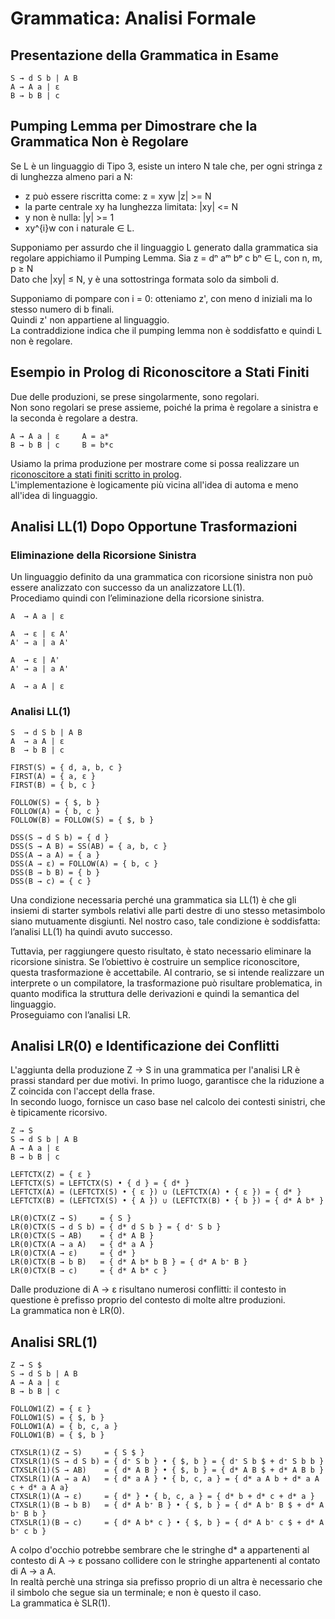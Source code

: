 # Grammatica: Analisi Formale

## Presentazione della Grammatica in Esame

```
S → d S b | A B  
A → A a | ε  
B → b B | c
```

## Pumping Lemma per Dimostrare che la Grammatica Non è Regolare

Se L è un linguaggio di Tipo 3, esiste un intero N tale che, per ogni stringa z di lunghezza almeno pari a N:
- z può essere riscritta come: z = xyw |z| >= N
- la parte centrale xy ha lunghezza limitata: |xy| <= N
- y non è nulla: |y| >= 1
- xy^{i}w con i naturale ∈ L.

Supponiamo per assurdo che il linguaggio L generato dalla grammatica sia regolare appichiamo il Pumping Lemma.
Sia z = dⁿ aᵐ bᵖ c bⁿ ∈ L, con n, m, p ≥ N  
Dato che |xy| ≤ N, y è una sottostringa formata solo da simboli d.

Supponiamo di pompare con i = 0: otteniamo z', con meno d iniziali ma lo stesso numero di b finali.  
Quindi z' non appartiene al linguaggio.  
La contraddizione indica che il pumping lemma non è soddisfatto e quindi L non è regolare.  

## Esempio in Prolog di Riconoscitore a Stati Finiti

Due delle produzioni, se prese singolarmente, sono regolari.  
Non sono regolari se prese assieme, poiché la prima è regolare a sinistra e la seconda è regolare a destra.
```
A → A a | ε     A = a*
B → b B | c     B = b*c
```

Usiamo la prima produzione per mostrare come si possa realizzare un [riconoscitore a stati finiti scritto in prolog](a.pl).  
L'implementazione è logicamente più vicina all'idea di automa e meno all'idea di linguaggio.

## Analisi LL(1) Dopo Opportune Trasformazioni

### Eliminazione della Ricorsione Sinistra

Un linguaggio definito da una grammatica con ricorsione sinistra non può essere analizzato con successo da un analizzatore LL(1).  
Procediamo quindi con l’eliminazione della ricorsione sinistra.

```
A  → A a | ε

A  → ε | ε A'
A' → a | a A'

A  → ε | A'
A' → a | a A'

A  → a A | ε 
```

### Analisi LL(1)

```
S  → d S b | A B  
A  → a A | ε  
B  → b B | c

FIRST(S) = { d, a, b, c }
FIRST(A) = { a, ε }
FIRST(B) = { b, c }

FOLLOW(S) = { $, b }
FOLLOW(A) = { b, c }
FOLLOW(B) = FOLLOW(S) = { $, b }

DSS(S → d S b) = { d }
DSS(S → A B) = SS(AB) = { a, b, c }
DSS(A → a A) = { a }
DSS(A → ε) = FOLLOW(A) = { b, c }
DSS(B → b B) = { b }
DSS(B → c) = { c }
```

Una condizione necessaria perché una grammatica sia LL(1) è che gli insiemi di starter symbols relativi alle parti destre di uno stesso metasimbolo siano mutuamente disgiunti.
Nel nostro caso, tale condizione è soddisfatta: l’analisi LL(1) ha quindi avuto successo.

Tuttavia, per raggiungere questo risultato, è stato necessario eliminare la ricorsione sinistra.
Se l’obiettivo è costruire un semplice riconoscitore, questa trasformazione è accettabile.
Al contrario, se si intende realizzare un interprete o un compilatore, la trasformazione può risultare problematica, in quanto modifica la struttura delle derivazioni e quindi la semantica del linguaggio.  
Proseguiamo con l’analisi LR.

## Analisi LR(0) e Identificazione dei Conflitti

L'aggiunta della produzione Z → S in una grammatica per l'analisi LR è prassi standard per due motivi.
In primo luogo, garantisce che la riduzione a Z coincida con l'accept della frase.  
In secondo luogo, fornisce un caso base nel calcolo dei contesti sinistri, che è tipicamente ricorsivo.

```
Z → S
S → d S b | A B  
A → A a | ε  
B → b B | c

LEFTCTX(Z) = { ε }
LEFTCTX(S) = LEFTCTX(S) • { d } = { d* }
LEFTCTX(A) = (LEFTCTX(S) • { ε }) ∪ (LEFTCTX(A) • { ε }) = { d* }
LEFTCTX(B) = (LEFTCTX(S) • { A }) ∪ (LEFTCTX(B) • { b }) = { d* A b* }

LR(0)CTX(Z → S)     = { S }
LR(0)CTX(S → d S b) = { d* d S b } = { d⁺ S b }
LR(0)CTX(S → AB)    = { d* A B }
LR(0)CTX(A → a A)   = { d* a A }
LR(0)CTX(A → ε)     = { d* }
LR(0)CTX(B → b B)   = { d* A b* b B } = { d* A b⁺ B }
LR(0)CTX(B → c)     = { d* A b* c }
```

Dalle produzione di A → ε risultano numerosi conflitti: il contesto in questione è prefisso proprio del contesto di molte altre produzioni.  
La grammatica non è LR(0).

## Analisi SRL(1)

```
Z → S $
S → d S b | A B  
A → A a | ε  
B → b B | c

FOLLOW1(Z) = { ε }
FOLLOW1(S) = { $, b }
FOLLOW1(A) = { b, c, a }
FOLLOW1(B) = { $, b }

CTXSLR(1)(Z → S)     = { S $ }
CTXSLR(1)(S → d S b) = { d⁺ S b } • { $, b } = { d⁺ S b $ + d⁺ S b b } 
CTXSLR(1)(S → AB)    = { d* A B } • { $, b } = { d* A B $ + d* A B b }
CTXSLR(1)(A → a A)   = { d* a A } • { b, c, a } = { d* a A b + d* a A c + d* a A a}
CTXSLR(1)(A → ε)     = { d* } • { b, c, a } = { d* b + d* c + d* a }
CTXSLR(1)(B → b B)   = { d* A b⁺ B } • { $, b } = { d* A b⁺ B $ + d* A b⁺ B b }
CTXSLR(1)(B → c)     = { d* A b* c } • { $, b } = { d* A b⁺ c $ + d* A b⁺ c b }
```

A colpo d'occhio potrebbe sembrare che le stringhe d* a appartenenti al contesto di A → ε possano collidere con le stringhe appartenenti al contato di A → a A.  
In realtà perchè una stringa sia prefisso proprio di un altra è necessario che il simbolo che segue sia un terminale; e non è questo il caso.  
La grammatica è SLR(1).